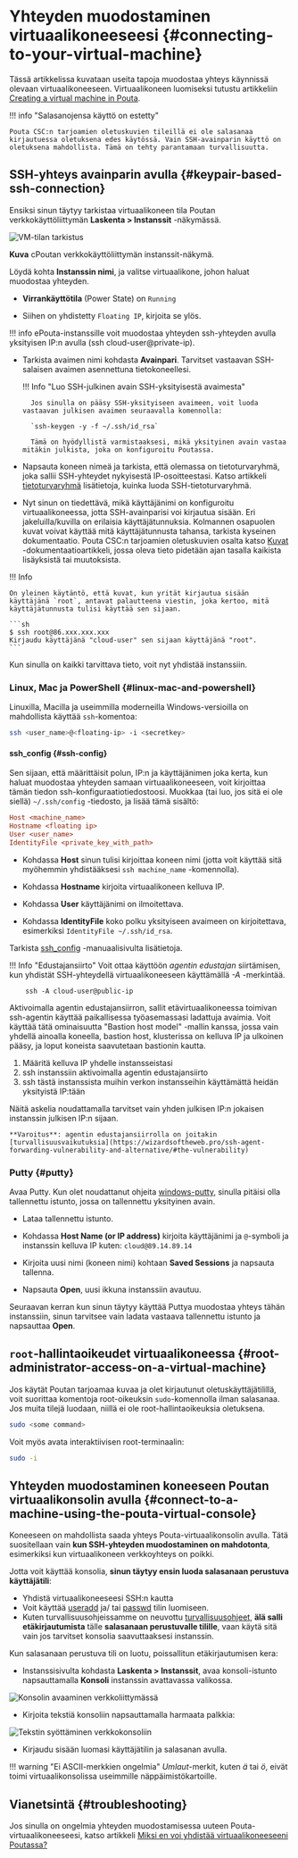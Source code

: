 # Yhteyden muodostaminen virtuaalikoneeseesi {#connecting-to-your-virtual-machine}

Tässä artikkelissa kuvataan useita tapoja muodostaa yhteys käynnissä olevaan virtuaalikoneeseen. Virtuaalikoneen luomiseksi tutustu artikkeliin [Creating a virtual machine in Pouta](launch-vm-from-web-gui.md).

!!! info "Salasanojensa käyttö on estetty"

    Pouta CSC:n tarjoamien oletuskuvien tileillä ei ole salasanaa kirjautuessa oletuksena edes käytössä. Vain SSH-avainparin käyttö on oletuksena mahdollista. Tämä on tehty parantamaan turvallisuutta.

## SSH-yhteys avainparin avulla {#keypair-based-ssh-connection}

Ensiksi sinun täytyy tarkistaa virtuaalikoneen tila Poutan verkkokäyttöliittymän **Laskenta > Instanssit** -näkymässä.

![VM-tilan tarkistus](../../img/pouta-instance-details.png)

**Kuva** cPoutan verkkokäyttöliittymän instanssit-näkymä.

Löydä kohta **Instanssin nimi**, ja valitse virtuaalikone, johon haluat muodostaa yhteyden.

* **Virrankäyttötila** (Power State) on `Running`

* Siihen on yhdistetty `Floating IP`, kirjoita se ylös.

!!! info
    ePouta-instanssille voit muodostaa yhteyden ssh-yhteyden avulla yksityisen IP:n avulla (ssh cloud-user@private-ip).

* Tarkista avaimen nimi kohdasta **Avainpari**. Tarvitset vastaavan SSH-salaisen avaimen asennettuna tietokoneellesi.

    !!! Info "Luo SSH-julkinen avain SSH-yksityisestä avaimesta"

        Jos sinulla on pääsy SSH-yksityiseen avaimeen, voit luoda vastaavan julkisen avaimen seuraavalla komennolla:

        `ssh-keygen -y -f ~/.ssh/id_rsa`

        Tämä on hyödyllistä varmistaaksesi, mikä yksityinen avain vastaa mitäkin julkista, joka on konfiguroitu Poutassa.

* Napsauta koneen nimeä ja tarkista, että olemassa on tietoturvaryhmä, joka sallii SSH-yhteydet nykyisestä IP-osoitteestasi. Katso artikkeli [tietoturvaryhmä](launch-vm-from-web-gui.md#firewalls-and-security-groups) lisätietoja, kuinka luoda SSH-tietoturvaryhmä.

* Nyt sinun on tiedettävä, mikä käyttäjänimi on konfiguroitu virtuaalikoneessa, jotta SSH-avainparisi voi kirjautua sisään. Eri jakeluilla/kuvilla on erilaisia käyttäjätunnuksia. Kolmannen osapuolen kuvat voivat käyttää mitä käyttäjätunnusta tahansa, tarkista kyseinen dokumentaatio. Pouta CSC:n tarjoamien oletuskuvien osalta katso [Kuvat](./images.md#images) -dokumentaatioartikkeli, jossa oleva tieto pidetään ajan tasalla kaikista lisäyksistä tai muutoksista.

!!! Info

    On yleinen käytäntö, että kuvat, kun yrität kirjautua sisään käyttäjänä `root`, antavat palautteena viestin, joka kertoo, mitä käyttäjätunnusta tulisi käyttää sen sijaan.

    ```sh
    $ ssh root@86.xxx.xxx.xxx
    Kirjaudu käyttäjänä "cloud-user" sen sijaan käyttäjänä "root".
    ```

Kun sinulla on kaikki tarvittava tieto, voit nyt yhdistää instanssiin.

### Linux, Mac ja PowerShell {#linux-mac-and-powershell}

Linuxilla, Macilla ja useimmilla moderneilla Windows-versioilla on mahdollista käyttää `ssh`-komentoa:

```sh
ssh <user_name>@<floating-ip> -i <secretkey>
```

#### ssh_config {#ssh-config}

Sen sijaan, että määrittäisit polun, IP:n ja käyttäjänimen joka kerta, kun haluat muodostaa yhteyden samaan virtuaalikoneeseen, voit kirjoittaa tämän tiedon ssh-konfiguraatiotiedostoosi. Muokkaa (tai luo, jos sitä ei ole siellä) `~/.ssh/config` -tiedosto, ja lisää tämä sisältö:

```ini
Host <machine_name>
Hostname <floating ip>
User <user_name>
IdentityFile <private_key_with_path>
```

* Kohdassa **Host** sinun tulisi kirjoittaa koneen nimi (jotta voit käyttää sitä myöhemmin yhdistääksesi `ssh machine_name` -komennolla).

* Kohdassa **Hostname** kirjoita virtuaalikoneen kelluva IP.

* Kohdassa **User** käyttäjänimi on ilmoitettava.

* Kohdassa **IdentityFile** koko polku yksityiseen avaimeen on kirjoitettava, esimerkiksi `IdentityFile ~/.ssh/id_rsa`.

Tarkista [ssh_config](https://linux.die.net/man/5/ssh_config) -manuaalisivulta lisätietoja.

!!! Info "Edustajansiirto"
    Voit ottaa käyttöön *agentin edustajan* siirtämisen, kun yhdistät SSH-yhteydellä virtuaalikoneeseen käyttämällä *-A* -merkintää.

        ssh -A cloud-user@public-ip

Aktivoimalla agentin edustajansiirron, sallit etävirtuaalikoneessa toimivan ssh-agentin käyttää paikallisessa työasemassasi ladattuja avaimia. Voit käyttää tätä ominaisuutta "Bastion host model" -mallin kanssa, jossa vain yhdellä ainoalla koneella, bastion host, klusterissa on kelluva IP ja ulkoinen pääsy, ja loput koneista saavutetaan bastionin kautta.

1. Määritä kelluva IP yhdelle instansseistasi
2. ssh instanssiin aktivoimalla agentin edustajansiirto
3. ssh tästä instanssista muihin verkon instansseihin käyttämättä heidän yksityistä IP:tään

Näitä askelia noudattamalla tarvitset vain yhden julkisen IP:n jokaisen instanssin julkisen IP:n sijaan.

    **Varoitus**: agentin edustajansiirrolla on joitakin [turvallisuusvaikutuksia](https://wizardsoftheweb.pro/ssh-agent-forwarding-vulnerability-and-alternative/#the-vulnerability)

### Putty {#putty}

Avaa Putty. Kun olet noudattanut ohjeita [windows-putty](./launch-vm-from-web-gui.md#windows-putty), sinulla pitäisi olla tallennettu istunto, jossa on tallennettu yksityinen avain.

* Lataa tallennettu istunto.

* Kohdassa **Host Name (or IP address)** kirjoita käyttäjänimi ja `@`-symboli ja instanssin kelluva IP kuten: `cloud@89.14.89.14`

* Kirjoita uusi nimi (koneen nimi) kohtaan **Saved Sessions** ja napsauta tallenna.

* Napsauta **Open**, uusi ikkuna instanssiin avautuu.

Seuraavan kerran kun sinun täytyy käyttää Puttya muodostaa yhteys tähän instanssiin, sinun tarvitsee vain ladata vastaava tallennettu istunto ja napsauttaa **Open**.

## `root`-hallintaoikeudet virtuaalikoneessa {#root-administrator-access-on-a-virtual-machine}

Jos käytät Poutan tarjoamaa kuvaa ja olet kirjautunut oletuskäyttäjätilillä, voit suorittaa komentoja root-oikeuksin `sudo`-komennolla ilman salasanaa. Jos muita tilejä luodaan, niillä ei ole root-hallintaoikeuksia oletuksena.

```sh
sudo <some command>
```

Voit myös avata interaktiivisen root-terminaalin:

```sh
sudo -i
```

## Yhteyden muodostaminen koneeseen Poutan virtuaalikonsolin avulla {#connect-to-a-machine-using-the-pouta-virtual-console}

Koneeseen on mahdollista saada yhteys Pouta-virtuaalikonsolin avulla. Tätä suositellaan vain **kun SSH-yhteyden muodostaminen on mahdotonta**, esimerkiksi kun virtuaalikoneen verkkoyhteys on poikki.

Jotta voit käyttää konsolia, **sinun täytyy ensin luoda salasanaan perustuva käyttäjätili**:

* Yhdistä virtuaalikoneeseesi SSH:n kautta
* Voit käyttää [useradd](https://linux.die.net/man/8/useradd) ja/ tai [passwd](https://linux.die.net/man/1/passwd) tilin luomiseen.
* Kuten turvallisuusohjeissamme on neuvottu [turvallisuusohjeet](security.md#be-mindful-about-the-user-accounts-in-the-vm), **älä salli etäkirjautumista** tälle **salasanaan perustuvalle tilille**, vaan käytä sitä vain jos tarvitset konsolia saavuttaaksesi instanssin.

Kun salasanaan perustuva tili on luotu, poissallitun etäkirjautumisen kera:

* Instanssisivulta kohdasta **Laskenta > Instanssit**, avaa konsoli-istunto napsauttamalla **Konsoli** instanssin avattavassa valikossa.

![Konsolin avaaminen verkkoliittymässä](../../img/console-button-horizon.png)

* Kirjoita tekstiä konsoliin napsauttamalla harmaata palkkia:

![Tekstin syöttäminen verkkokonsoliin](../../img/pouta-instances-terminal.png)

* Kirjaudu sisään luomasi käyttäjätilin ja salasanan avulla.

!!! warning "Ei ASCII-merkkien ongelmia"
    *Umlaut*-merkit, kuten *ä* tai *ö*, eivät toimi virtuaalikonsolissa useimmille näppäimistökartoille.

## Vianetsintä {#troubleshooting}

Jos sinulla on ongelmia yhteyden muodostamisessa uuteen Pouta-virtuaalikoneeseesi, katso artikkeli [Miksi en voi yhdistää virtuaalikoneeseeni Poutassa?](../../support/faq/why-cant-i-connect-to-my-vm-in-pouta.md)